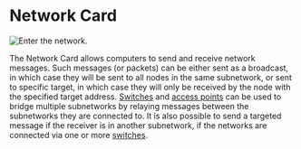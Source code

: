 # Network Card

![Enter the network.](oredict:oc:lanCard)

The Network Card allows computers to send and receive network messages. Such messages (or packets) can be either sent as a broadcast, in which case they will be sent to all nodes in the same subnetwork, or sent to specific target, in which case they will only be received by the node with the specified target address. [Switches](../block/switch.md) and [access points](../block/accessPoint.md) can be used to bridge multiple subnetworks by relaying messages between the subnetworks they are connected to. It is also possible to send a targeted message if the receiver is in another subnetwork, if the networks are connected via one or more [switches](../block/switch.md).
